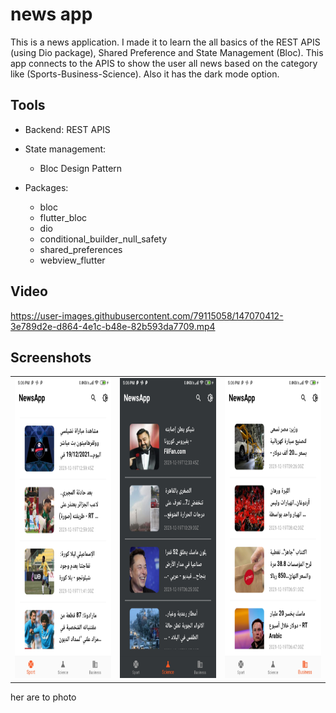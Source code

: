 # news app

This is a news application. I made it to learn the all basics of the REST APIS (using Dio package), Shared Preference and State Management (Bloc). This app connects to the APIS to show the user all news based on the category like (Sports-Business-Science). Also it has the dark mode option.

## Tools

- Backend: REST APIS
- State management:
    - Bloc Design Pattern

- Packages:
    - bloc
    - flutter_bloc
    - dio
    - conditional_builder_null_safety
    - shared_preferences
    - webview_flutter

## Video
https://user-images.githubusercontent.com/79115058/147070412-3e789d2e-d864-4e1c-b48e-82b593da7709.mp4



## Screenshots

<table>
  <tr>
    <td><img src="lib/screen_shots/news1[1].jpg" width=270 height=480></td>
    <td><img src="lib/screen_shots/news2[1].jpg" width=270 height=480></td>
    <td><img src="lib/screen_shots/news3[1].jpg" width=270 height=480></td>
  </tr>
 </table>

<table>
  <tr>
   her are to photo
  </tr>
 </table>
